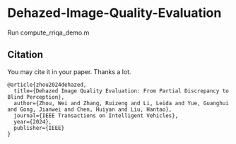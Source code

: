# Dehazed-Image-Quality-Evaluation

Run compute_rriqa_demo.m


## Citation
You may cite it in your paper. Thanks a lot.

```
@article{zhou2024dehazed,
  title={Dehazed Image Quality Evaluation: From Partial Discrepancy to Blind Perception},
  author={Zhou, Wei and Zhang, Ruizeng and Li, Leida and Yue, Guanghui and Gong, Jianwei and Chen, Huiyan and Liu, Hantao},
  journal={IEEE Transactions on Intelligent Vehicles},
  year={2024},
  publisher={IEEE}
}
```


